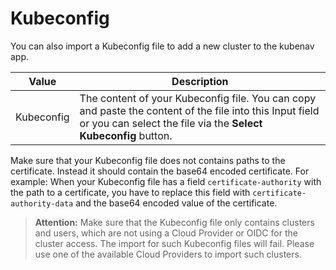 # Kubeconfig

You can also import a Kubeconfig file to add a new cluster to the kubenav app.

| Value | Description |
| ----- | ----------- |
| Kubeconfig | The content of your Kubeconfig file. You can copy and paste the content of the file into this Input field or you can select the file via the **Select Kubeconfig** button. |

Make sure that your Kubeconfig file does not contains paths to the certificate. Instead it should contain the base64 encoded certificate. For example: When your Kubeconfig file has a field `certificate-authority` with the path to a certificate, you have to replace this field with `certificate-authority-data` and the base64 encoded value of the certificate.

> **Attention:** Make sure that the Kubeconfig file only contains clusters and users, which are not using a Cloud Provider or OIDC for the cluster access. The import for such Kubeconfig files will fail. Please use one of the available Cloud Providers to import such clusters.
